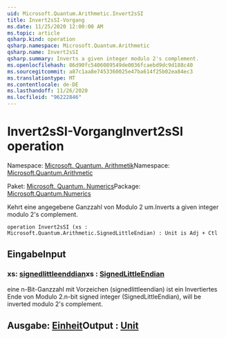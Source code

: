 ```yaml
---
uid: Microsoft.Quantum.Arithmetic.Invert2sSI
title: Invert2sSI-Vorgang
ms.date: 11/25/2020 12:00:00 AM
ms.topic: article
qsharp.kind: operation
qsharp.namespace: Microsoft.Quantum.Arithmetic
qsharp.name: Invert2sSI
qsharp.summary: Inverts a given integer modulo 2's complement.
ms.openlocfilehash: 86d90fc5406089549de0036fcaebd9dc9d188c40
ms.sourcegitcommit: a87c1aa8e7453360025e47ba614f25b02ea84ec3
ms.translationtype: MT
ms.contentlocale: de-DE
ms.lasthandoff: 11/26/2020
ms.locfileid: "96222846"
---
```

# <a name="invert2ssi-operation"></a><span data-ttu-id="9794e-102">Invert2sSI-Vorgang</span><span class="sxs-lookup"><span data-stu-id="9794e-102">Invert2sSI operation</span></span>

<span data-ttu-id="9794e-103">Namespace: [Microsoft. Quantum. Arithmetik](xref:Microsoft.Quantum.Arithmetic)</span><span class="sxs-lookup"><span data-stu-id="9794e-103">Namespace: [Microsoft.Quantum.Arithmetic](xref:Microsoft.Quantum.Arithmetic)</span></span>

<span data-ttu-id="9794e-104">Paket: [Microsoft. Quantum. Numerics](https://nuget.org/packages/Microsoft.Quantum.Numerics)</span><span class="sxs-lookup"><span data-stu-id="9794e-104">Package: [Microsoft.Quantum.Numerics](https://nuget.org/packages/Microsoft.Quantum.Numerics)</span></span>


<span data-ttu-id="9794e-105">Kehrt eine angegebene Ganzzahl von Modulo 2 um.</span><span class="sxs-lookup"><span data-stu-id="9794e-105">Inverts a given integer modulo 2's complement.</span></span>

```qsharp
operation Invert2sSI (xs : Microsoft.Quantum.Arithmetic.SignedLittleEndian) : Unit is Adj + Ctl
```


## <a name="input"></a><span data-ttu-id="9794e-106">Eingabe</span><span class="sxs-lookup"><span data-stu-id="9794e-106">Input</span></span>

### <a name="xs--signedlittleendian"></a><span data-ttu-id="9794e-107">xs: [signedlittleenddian](xref:Microsoft.Quantum.Arithmetic.SignedLittleEndian)</span><span class="sxs-lookup"><span data-stu-id="9794e-107">xs : [SignedLittleEndian](xref:Microsoft.Quantum.Arithmetic.SignedLittleEndian)</span></span>

<span data-ttu-id="9794e-108">eine n-Bit-Ganzzahl mit Vorzeichen (signedlittleendian) ist ein Invertiertes Ende von Modulo 2.</span><span class="sxs-lookup"><span data-stu-id="9794e-108">n-bit signed integer (SignedLittleEndian), will be inverted modulo 2's complement.</span></span>



## <a name="output--unit"></a><span data-ttu-id="9794e-109">Ausgabe: [Einheit](xref:microsoft.quantum.lang-ref.unit)</span><span class="sxs-lookup"><span data-stu-id="9794e-109">Output : [Unit](xref:microsoft.quantum.lang-ref.unit)</span></span>

